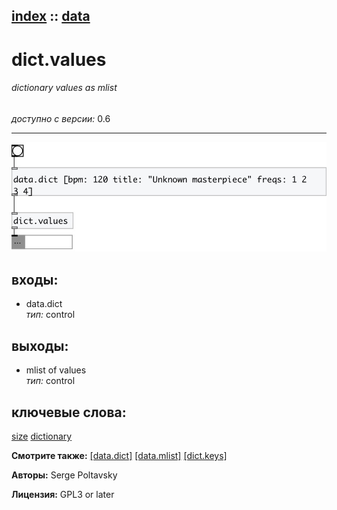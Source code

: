 [index](index.html) :: [data](category_data.html)
---

# dict.values

###### dictionary values as mlist

*доступно с версии:* 0.6

---




[![example](../examples/img/dict.values.jpg)](../examples/pd/dict.values.pd)









## входы:

* data.dict<br>
_тип:_ control



## выходы:

* mlist of values<br>
_тип:_ control



## ключевые слова:

[size](keywords/size.html)
[dictionary](keywords/dictionary.html)



**Смотрите также:**
[\[data.dict\]](data.dict.html)
[\[data.mlist\]](data.mlist.html)
[\[dict.keys\]](dict.keys.html)




**Авторы:** Serge Poltavsky




**Лицензия:** GPL3 or later





